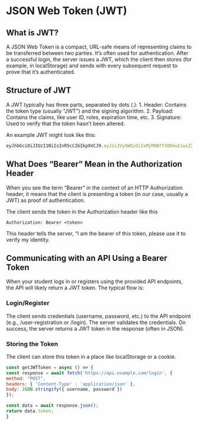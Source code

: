 # JSON Web Token (JWT)

## What is JWT?

A JSON Web Token is a compact, URL-safe means of representing claims to be transferred between two parties. It’s often used for authentication. After a successful login, the server issues a JWT, which the client then stores (for example, in localStorage) and sends with every subsequent request to prove that it’s authenticated.

## Structure of JWT

A JWT typically has three parts, separated by dots (.):
	1.	Header: Contains the token type (usually "JWT") and the signing algorithm.
	2.	Payload: Contains the claims, like user ID, roles, expiration time, etc.
	3.	Signature: Used to verify that the token hasn’t been altered.

An example JWT might look like this:
```js
eyJhbGciOiJIUzI1NiIsInR5cCI6IkpXVCJ9.eyJ1c2VySWQiOiIxMjM0NTY3ODkwIiwiZXhwIjoxNjE2MjM5MDIyfQ.SflKxwRJSMeKKF2QT4fwpMeJf36POk6yJV_adQssw5c
```

## What Does “Bearer” Mean in the Authorization Header

When you see the term “Bearer” in the context of an HTTP Authorization header, it means that the client is presenting a token (in our case, usually a JWT) as proof of authentication.

The client sends the token in the Authorization header like this

```
Authorization: Bearer <token>
```

This header tells the server, “I am the bearer of this token, please use it to verify my identity.

## Communicating with an API Using a Bearer Token

When your student logs in or registers using the provided API endpoints, the API will likely return a JWT token. The typical flow is:

### Login/Register

The client sends credentials (username, password, etc.) to the API endpoint (e.g., /user-registration or /login).
The server validates the credentials.
On success, the server returns a JWT token in the response (often in JSON).

### Storing the Token
The client can store this token in a place like localStorage or a cookie.

```js
const getJWTToken = async () => {
const response = await fetch('https://api.example.com/login', {
method: "POST",
headers: { 'Content-Type' : 'application/json' },
body: JSON.stringify({ username, password })
});

const data = await response.json();
return data.token;
}
```
